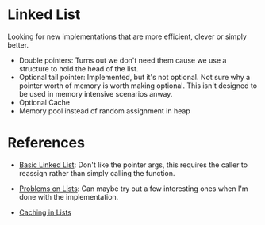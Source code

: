 # Linked List
Looking for new implementations that are more efficient, clever or simply better.  

- Double pointers: Turns out we don't need them cause we use a structure to hold the head of the list.
- Optional tail pointer: Implemented, but it's not optional. Not sure why a pointer worth of memory is worth making optional. This isn't designed to be used in memory intensive scenarios anway.
- Optional Cache
- Memory pool instead of random assignment in heap

# References

- [Basic Linked List](https://towardsdatascience.com/linked-list-implementation-guide-16ed67be18e4): Don't like the pointer args, this requires the caller to reassign rather than simply calling the function.

- [Problems on Lists](http://cslibrary.stanford.edu/105/LinkedListProblems.pdf): Can maybe try out a few interesting ones when I'm done with the implementation.

- [Caching in Lists](https://arxiv.org/pdf/2306.06942)
